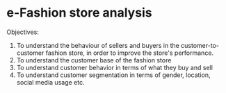 # e-Fashion store analysis 

Objectives: 

1. To understand the behaviour of sellers and buyers in the customer-to-customer fashion store, in order to improve the store's performance.
2. To understand the customer base of the fashion store
3. To understand customer behavior in terms of what they buy and sell
4. To understand customer segmentation in terms of gender, location, social media usage etc.